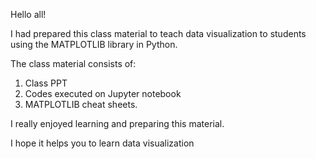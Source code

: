 Hello all!

I had prepared this class material to teach data visualization to students using the MATPLOTLIB library in Python.

The class material consists of:
1. Class PPT
2. Codes executed on Jupyter notebook
3. MATPLOTLIB cheat sheets.

I really enjoyed learning and preparing this material. 

I hope it helps you to learn data visualization
